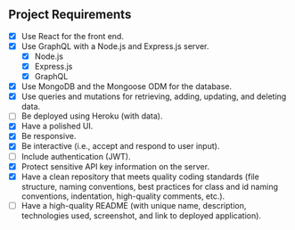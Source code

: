 ## Project Requirements

- [x] Use React for the front end.
- [x] Use GraphQL with a Node.js and Express.js server.
  - [x] Node.js
  - [x] Express.js
  - [x] GraphQL
- [x] Use MongoDB and the Mongoose ODM for the database.
- [x] Use queries and mutations for retrieving, adding, updating, and deleting data.
- [ ] Be deployed using Heroku (with data).
- [x] Have a polished UI.
- [x] Be responsive.
- [x] Be interactive (i.e., accept and respond to user input).
- [ ] Include authentication (JWT).
- [x] Protect sensitive API key information on the server.
- [x] Have a clean repository that meets quality coding standards (file structure, naming conventions, best practices for class and id naming conventions, indentation, high-quality comments, etc.).
- [ ] Have a high-quality README (with unique name, description, technologies used, screenshot, and link to deployed application).

